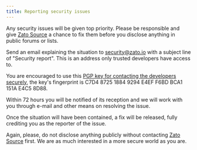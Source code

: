 ```yaml
---
title: Reporting security issues
---
```


Any security issues will be given top priority. Please be responsible and
give [Zato Source](https://zato.io) a chance to fix them before you disclose anything in public
forums or lists.

Send an email explaining the situation to <security@zato.io> with a subject line of
\"Security report\". This is an address only trusted developers have access to.

You are encouraged to use this
[PGP key for contacting the developers securely](https://zato.io/support/zato-security.pgp.asc),
the key's fingerprint is C7D4 8725 1884 9294 E4EF F6BD BCA1 151A E4C5 8D88.

Within 72 hours you will be notified of its reception and we will work with you
through e-mail and other means on resolving the issue.

Once the situation will have been contained, a fix will be released, fully crediting
you as the reporter of the issue.

Again, please, do not disclose anything publicly without contacting [Zato Source](https://zato.io)
first. We are as much interested in a more secure world as you are.
